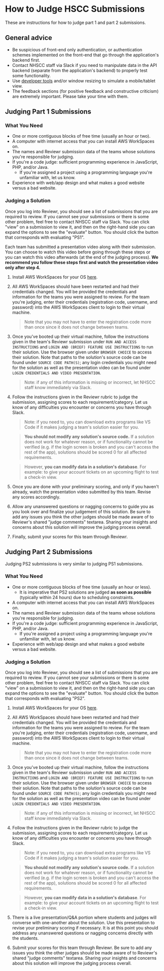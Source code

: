 # How to Judge HSCC Submissions

These are instructions for how to judge part 1 and part 2 submissions.

## General advice

- Be suspicious of front-end only authentication, or authentication schemes
  implemented on the front-end that go through the application's backend first.
- Contact NHSCC staff via Slack if you need to manipulate data in the API
  backend (separate from the application's backend) to properly test some
  functionality.
- Use [developer tools](https://developer.chrome.com/docs/devtools/device-mode/)
  and/or window resizing to simulate a mobile/tablet view.
- The feedback sections (for positive feedback and constructive criticism) are
  extremely important. Please take your time with them.

## Judging Part 1 Submissions

### What You Need

- One or more contiguous blocks of free time (usually an hour or two).
- A computer with internet access that you can install AWS WorkSpaces on.
- The names and Reviewr submission data of the teams whose solutions you're
  responsible for judging.
- If you're a code judge: sufficient programming experience in JavaScript, PHP,
  and/or Java.
  - If you're assigned a project using a programming language you're unfamiliar
    with, let us know.
- Experience with web/app design and what makes a good website versus a bad
  website.

### Judging a Solution

Once you log into Reviewr, you should see a list of submissions that you are
required to review. If you cannot see your submissions or there is some other
problem, feel free to contact NHSCC staff via Slack. You can click "view" on a
submission to view it, and then on the right-hand side you can expand the
options to see the "evaluate" button. You should click the button that
corresponds with evaluating "PS1".

Each team has submitted a presentation video along with their submission. You
can choose to watch this video before going through these steps or you can watch
this video afterwards (at the end of the judging process). **We recommend you
follow these steps first and watch the presentation video only after step 4.**

1. Install AWS WorkSpaces for your OS
   [here](https://clients.amazonworkspaces.com/).

2. All AWS WorkSpaces should have been restarted and had their credentials
   changed. You will be provided the credentials and information for the teams
   you were assigned to review. For the team you're judging, enter their
   credentials (registration code, username, and password) into the AWS
   WorkSpaces client to login to their virtual machine.

   > Note that you may not have to enter the registration code more than once
   > since it does not change between teams.

3. Once you've booted up their virtual machine, follow the instructions given in
   the team's Reviewr submission under `RUN AND ACCESS INSTRUCTIONS` and
   `LOGIN AND (BRIEF) FEATURE USE INSTRUCTIONS` to run their solution. Use the
   browser given under `BROWSER CHOICE` to access their solution. Note that
   paths to the solution's source code can be found under `SOURCE CODE PATH(S)`;
   any login credentials you might need for the solution as well as the
   presentation video can be found under
   `LOGIN CREDENTIALS AND VIDEO PRESENTATION`.

   > Note: if any of this information is missing or incorrect, let NHSCC staff
   > know immediately via Slack.

4. Follow the instructions given in the Reviewr rubric to judge the submission,
   assigning scores to each requirement/category. Let us know of any
   difficulties you encounter or concerns you have through Slack.

   > Note: if you need to, you can download extra programs like VS Code if it
   > makes judging a team's solution easier for you.

   > **You should not modify any solution's source code.** If a solution does
   > not work for whatever reason, or if functionality cannot be verified (e.g.
   > if the login screen is broken and you can't access the rest of the app),
   > solutions should be scored 0 for all affected requirements.

   > However, **you can modify data in a solution's database**. For example: to
   > give your account tickets on an upcoming flight to test a check-in view.

5. Once you are done with your preliminary scoring, and only if you haven't
   already, watch the presentation video submitted by this team. Revise any
   scores accordingly.

6. Allow any unanswered questions or nagging concerns to guide you as you look
   over and finalize your judgement of this solution. Be sure to add any issues
   you think the other judges should be made aware of to Reviewr's shared "judge
   comments" textarea. Sharing your insights and concerns about this solution
   will improve the judging process overall.

7. Finally, submit your scores for this team through Reviewr.

## Judging Part 2 Submissions

Judging PS2 submissions is very similar to judging PS1 submissions.

### What You Need

- One or more contiguous blocks of free time (usually an hour or less).
  - It is imperative that PS2 solutions are judged **as soon as possible**
    (typically within 24 hours) due to scheduling constraints.
- A computer with internet access that you can install AWS WorkSpaces on.
- The names and Reviewr submission data of the teams whose solutions you're
  responsible for judging.
- If you're a code judge: sufficient programming experience in JavaScript, PHP,
  and/or Java.
  - If you're assigned a project using a programming language you're unfamiliar
    with, let us know.
- Experience with web/app design and what makes a good website versus a bad
  website.

### Judging a Solution

Once you log into Reviewr, you should see a list of submissions that you are
required to review. If you cannot see your submissions or there is some other
problem, feel free to contact NHSCC staff via Slack. You can click "view" on a
submission to view it, and then on the right-hand side you can expand the
options to see the "evaluate" button. You should click the button that
corresponds with evaluating "PS2".

1. Install AWS WorkSpaces for your OS
   [here](https://clients.amazonworkspaces.com/).

2. All AWS WorkSpaces should have been restarted and had their credentials
   changed. You will be provided the credentials and information for the teams
   you were assigned to review. For the team you're judging, enter their
   credentials (registration code, username, and password) into the AWS
   WorkSpaces client to login to their virtual machine.

   > Note that you may not have to enter the registration code more than once
   > since it does not change between teams.

3. Once you've booted up their virtual machine, follow the instructions given in
   the team's Reviewr submission under `RUN AND ACCESS INSTRUCTIONS` and
   `LOGIN AND (BRIEF) FEATURE USE INSTRUCTIONS` to run their solution. Use the
   browser given under `BROWSER CHOICE` to access their solution. Note that
   paths to the solution's source code can be found under `SOURCE CODE PATH(S)`;
   any login credentials you might need for the solution as well as the
   presentation video can be found under
   `LOGIN CREDENTIALS AND VIDEO PRESENTATION`.

   > Note: if any of this information is missing or incorrect, let NHSCC staff
   > know immediately via Slack.

4. Follow the instructions given in the Reviewr rubric to judge the submission,
   assigning scores to each requirement/category. Let us know of any
   difficulties you encounter or concerns you have through Slack.

   > Note: if you need to, you can download extra programs like VS Code if it
   > makes judging a team's solution easier for you.

   > **You should not modify any solution's source code.** If a solution does
   > not work for whatever reason, or if functionality cannot be verified (e.g.
   > if the login screen is broken and you can't access the rest of the app),
   > solutions should be scored 0 for all affected requirements.

   > However, **you can modify data in a solution's database**. For example: to
   > give your account tickets on an upcoming flight to test a check-in view.

5. There is a live presentation/Q&A portion where students and judges will
   converse with one-another about the solution. Use this presentation to revise
   your preliminary scoring if necessary. It is at this point you should address
   any unanswered questions or nagging concerns directly with the students.

6. Submit your scores for this team through Reviewr. Be sure to add any issues
   you think the other judges should be made aware of to Reviewr's shared "judge
   comments" textarea. Sharing your insights and concerns about this solution
   will improve the judging process overall.
